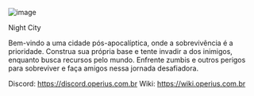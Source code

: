![image](https://user-images.githubusercontent.com/62969752/221251778-9c76ad2b-900a-4448-95b2-f6fe1070c3fb.png)

Night City

Bem-vindo a uma cidade pós-apocalíptica, onde a sobrevivência é a prioridade. Construa sua própria base e tente invadir a dos inimigos, enquanto busca recursos pelo mundo. Enfrente zumbis e outros perigos para sobreviver e faça amigos nessa jornada desafiadora.

Discord: https://discord.operius.com.br
Wiki: https://wiki.operius.com.br
